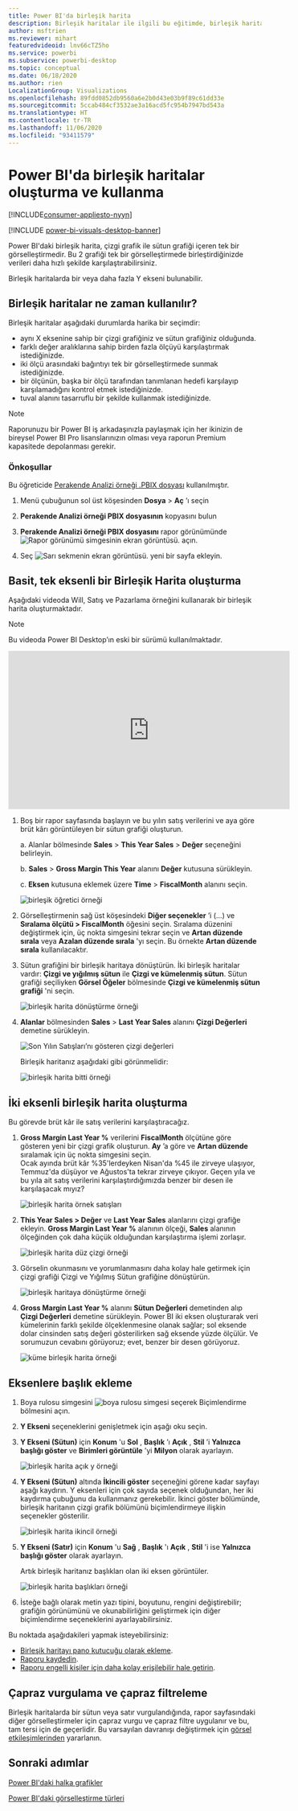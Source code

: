 ```yaml
---
title: Power BI'da birleşik harita
description: Birleşik haritalar ile ilgili bu eğitimde, birleşik haritaları ne zaman kullanacağınızın yanı sıra Power BI hizmetinde ve Power BI Desktop'ta nasıl oluşturacağınız açıklanmaktadır.
author: msftrien
ms.reviewer: mihart
featuredvideoid: lnv66cTZ5ho
ms.service: powerbi
ms.subservice: powerbi-desktop
ms.topic: conceptual
ms.date: 06/18/2020
ms.author: rien
LocalizationGroup: Visualizations
ms.openlocfilehash: 89fdd0852db9560a6e2b0d43e03b9f89c61dd33e
ms.sourcegitcommit: 5ccab484cf3532ae3a16acd5fc954b7947bd543a
ms.translationtype: HT
ms.contentlocale: tr-TR
ms.lasthandoff: 11/06/2020
ms.locfileid: "93411579"
---
```

# <a name="create-and-use-combo-charts-in-power-bi"></a>Power BI'da birleşik haritalar oluşturma ve kullanma

[!INCLUDE[consumer-appliesto-nyyn](../includes/consumer-appliesto-nyyn.md)]

[!INCLUDE [power-bi-visuals-desktop-banner](../includes/power-bi-visuals-desktop-banner.md)]

Power BI'daki birleşik harita, çizgi grafik ile sütun grafiği içeren tek bir görselleştirmedir. Bu 2 grafiği tek bir görselleştirmede birleştirdiğinizde verileri daha hızlı şekilde karşılaştırabilirsiniz.

Birleşik haritalarda bir veya daha fazla Y ekseni bulunabilir.

## <a name="when-to-use-a-combo-chart"></a>Birleşik haritalar ne zaman kullanılır?
Birleşik haritalar aşağıdaki durumlarda harika bir seçimdir:

* aynı X eksenine sahip bir çizgi grafiğiniz ve sütun grafiğiniz olduğunda.
* farklı değer aralıklarına sahip birden fazla ölçüyü karşılaştırmak istediğinizde.
* iki ölçü arasındaki bağıntıyı tek bir görselleştirmede sunmak istediğinizde.
* bir ölçünün, başka bir ölçü tarafından tanımlanan hedefi karşılayıp karşılamadığını kontrol etmek istediğinizde.
* tuval alanını tasarruflu bir şekilde kullanmak istediğinizde.

> [!NOTE]
> Raporunuzu bir Power BI iş arkadaşınızla paylaşmak için her ikinizin de bireysel Power BI Pro lisanslarınızın olması veya raporun Premium kapasitede depolanması gerekir.

### <a name="prerequisites"></a>Önkoşullar
Bu öğreticide [Perakende Analizi örneği .PBIX dosyası](https://download.microsoft.com/download/9/6/D/96DDC2FF-2568-491D-AAFA-AFDD6F763AE3/Retail%20Analysis%20Sample%20PBIX.pbix) kullanılmıştır.

1. Menü çubuğunun sol üst köşesinden **Dosya** > **Aç** ’ı seçin
   
2. **Perakende Analizi örneği PBIX dosyasının** kopyasını bulun

1. **Perakende Analizi örneği PBIX dosyasını** rapor görünümünde ![Rapor görünümü simgesinin ekran görüntüsü.](media/power-bi-visualization-kpi/power-bi-report-view.png) açın.

1. Seç ![Sarı sekmenin ekran görüntüsü.](media/power-bi-visualization-kpi/power-bi-yellow-tab.png) yeni bir sayfa ekleyin.



## <a name="create-a-basic-single-axis-combo-chart"></a>Basit, tek eksenli bir Birleşik Harita oluşturma
Aşağıdaki videoda Will, Satış ve Pazarlama örneğini kullanarak bir birleşik harita oluşturmaktadır.
   > [!NOTE]
   > Bu videoda Power BI Desktop’ın eski bir sürümü kullanılmaktadır.
   > 
   > 
<iframe width="560" height="315" src="https://www.youtube.com/embed/lnv66cTZ5ho?list=PL1N57mwBHtN0JFoKSR0n-tBkUJHeMP2cP" frameborder="0" allowfullscreen></iframe>  

<a name="create"></a>

1. Boş bir rapor sayfasında başlayın ve bu yılın satış verilerini ve aya göre brüt kârı görüntüleyen bir sütun grafiği oluşturun.

    a.  Alanlar bölmesinde **Sales** \> **This Year Sales** > **Değer** seçeneğini belirleyin.

    b.  **Sales** \> **Gross Margin This Year** alanını **Değer** kutusuna sürükleyin.

    c. **Eksen** kutusuna eklemek üzere **Time** \> **FiscalMonth** alanını seçin.

    ![birleşik öğretici örneği](media/power-bi-visualization-combo-chart/combotutorial1new.png)
5. Görselleştirmenin sağ üst köşesindeki **Diğer seçenekler** ’i (...) ve **Sıralama ölçütü > FiscalMonth** öğesini seçin. Sıralama düzenini değiştirmek için, üç nokta simgesini tekrar seçin ve **Artan düzende sırala** veya **Azalan düzende sırala** 'yı seçin. Bu örnekte **Artan düzende sırala** kullanılacaktır.

6. Sütun grafiğini bir birleşik haritaya dönüştürün. İki birleşik haritalar vardır: **Çizgi ve yığılmış sütun** ile **Çizgi ve kümelenmiş sütun**. Sütun grafiği seçiliyken **Görsel Öğeler** bölmesinde **Çizgi ve kümelenmiş sütun grafiği** 'ni seçin.

    ![birleşik harita dönüştürme örneği](media/power-bi-visualization-combo-chart/converttocombo-new2.png)
7. **Alanlar** bölmesinden **Sales** \> **Last Year Sales** alanını **Çizgi Değerleri** demetine sürükleyin.

   ![Son Yılın Satışları’nı gösteren çizgi değerleri](media/power-bi-visualization-combo-chart/linevaluebucket.png)

   Birleşik haritanız aşağıdaki gibi görünmelidir:

   ![birleşik harita bitti örneği](media/power-bi-visualization-combo-chart/combochartdone-new.png)

## <a name="create-a-combo-chart-with-two-axes"></a>İki eksenli birleşik harita oluşturma
Bu görevde brüt kâr ile satış verilerini karşılaştıracağız.

1. **Gross Margin Last Year %** verilerini **FiscalMonth** ölçütüne göre gösteren yeni bir çizgi grafik oluşturun. **Ay** ’a göre ve **Artan düzende** sıralamak için üç nokta simgesini seçin.  
Ocak ayında brüt kâr %35'lerdeyken Nisan'da %45 ile zirveye ulaşıyor, Temmuz'da düşüyor ve Ağustos'ta tekrar zirveye çıkıyor. Geçen yıla ve bu yıla ait satış verilerini karşılaştırdığımızda benzer bir desen ile karşılaşacak mıyız?

   ![birleşik harita örnek satışları](media/power-bi-visualization-combo-chart/combo1-new.png)
2. **This Year Sales > Değer** ve **Last Year Sales** alanlarını çizgi grafiğe ekleyin. **Gross Margin Last Year %** alanının ölçeği, **Sales** alanının ölçeğinden çok daha küçük olduğundan karşılaştırma işlemi zorlaşır.      

   ![birleşik harita düz çizgi örneği](media/power-bi-visualization-combo-chart/flatline-new.png)
3. Görselin okunmasını ve yorumlanmasını daha kolay hale getirmek için çizgi grafiği Çizgi ve Yığılmış Sütun grafiğine dönüştürün.

   ![birleşik haritaya dönüştürme örneği](media/power-bi-visualization-combo-chart/converttocombo-new.png)

4. **Gross Margin Last Year %** alanını **Sütun Değerleri** demetinden alıp **Çizgi Değerleri** demetine sürükleyin. Power BI iki eksen oluşturarak veri kümelerinin farklı şekilde ölçeklenmesine olanak sağlar; sol eksende dolar cinsinden satış değeri gösterilirken sağ eksende yüzde ölçülür. Ve sorumuzun cevabını görüyoruz; evet, benzer bir desen görüyoruz.

   ![küme birleşik harita örneği](media/power-bi-visualization-combo-chart/power-bi-clustered-combo.png)    

## <a name="add-titles-to-the-axes"></a>Eksenlere başlık ekleme
1. Boya rulosu simgesini ![boya rulosu simgesi](media/power-bi-visualization-combo-chart/power-bi-paintroller.png) seçerek Biçimlendirme bölmesini açın.
1. **Y Ekseni** seçeneklerini genişletmek için aşağı oku seçin.
1. **Y Ekseni (Sütun)** için **Konum** 'u **Sol** , **Başlık** ’ı **Açık** , **Stil** ’i **Yalnızca başlığı göster** ve **Birimleri görüntüle** ’yi **Milyon** olarak ayarlayın.

   ![birleşik harita açık y örneği](media/power-bi-visualization-combo-chart/power-bi-open-y.png)
4. **Y Ekseni (Sütun)** altında **İkincili göster** seçeneğini görene kadar sayfayı aşağı kaydırın. Y eksenleri için çok sayıda seçenek olduğundan, her iki kaydırma çubuğunu da kullanmanız gerekebilir. İkinci göster bölümünde, birleşik haritanın çizgi grafik bölümünü biçimlendirmeye ilişkin seçenekler gösterilir.

   ![birleşik harita ikincil örneği](media/power-bi-visualization-combo-chart/power-bi-secondary.png)
5. **Y Ekseni (Satır)** için **Konum** 'u **Sağ** , **Başlık** 'ı **Açık** , **Stil** 'i ise **Yalnızca başlığı göster** olarak ayarlayın.

   Artık birleşik haritanız başlıkları olan iki eksen görüntüler.

   ![birleşik harita başlıkları örneği](media/power-bi-visualization-combo-chart/power-bi-2-titles.png)

6. İsteğe bağlı olarak metin yazı tipini, boyutunu, rengini değiştirebilir; grafiğin görünümünü ve okunabilirliğini geliştirmek için diğer biçimlendirme seçeneklerini ayarlayabilirsiniz.

Bu noktada aşağıdakileri yapmak isteyebilirsiniz:

* [Birleşik haritayı pano kutucuğu olarak ekleme](../create-reports/service-dashboard-tiles.md).
* [Raporu kaydedin](../create-reports/service-report-save.md).
* [Raporu engelli kişiler için daha kolay erişilebilir hale getirin](../create-reports/desktop-accessibility-overview.md).

## <a name="cross-highlighting-and-cross-filtering"></a>Çapraz vurgulama ve çapraz filtreleme

Birleşik haritalarda bir sütun veya satır vurgulandığında, rapor sayfasındaki diğer görselleştirmeler için çapraz vurgu ve çapraz filtre uygulanır ve bu, tam tersi için de geçerlidir. Bu varsayılan davranışı değiştirmek için [görsel etkileşimlerinden](../create-reports/service-reports-visual-interactions.md) yararlanın.

## <a name="next-steps"></a>Sonraki adımlar

[Power BI'daki halka grafikler](power-bi-visualization-doughnut-charts.md)

[Power BI'daki görselleştirme türleri](power-bi-visualization-types-for-reports-and-q-and-a.md)
